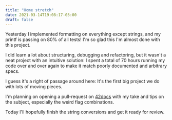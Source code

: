 ```yaml
---
title: "Home stretch"
date: 2021-03-14T19:08:17-03:00
draft: false
---
```


Yesterday I implemented formatting on everything except strings,
and my printf is passing on 80% of all tests!
I'm so glad this I'm almost done with this project.

I did learn a lot about structuring, debugging and refactoring,
but it wasn't a neat project with an intuitive solution:
I spent a total of 70 hours running my code over and over again
to make it match poorly documented and arbitrary specs.

I guess it's a right of passage around here:
It's the first big project we do with lots of moving pieces.

I'm planning on opening a pull-request on
[42docs](https://harm-smits.github.io/42docs/projects/get_next_line)
with my take and tips on the subject, especially the weird flag combinations.

Today I'll hopefully finish the string conversions and get it ready for review.

